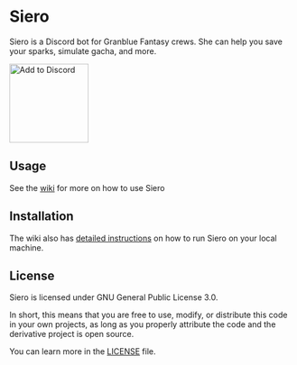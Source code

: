 # Siero
Siero is a Discord bot for Granblue Fantasy crews. She can help you save your sparks, simulate gacha, and more.

[<img src="https://i.imgur.com/bnSI8Ow.png" width=140 alt="Add to Discord"/>](https://discord.com/api/oauth2/authorize?client_id=539533389187776523&permissions=8192&scope=bot)

## Usage
See the [wiki](https://github.com/jedmund/siero-bot/wiki) for more on how to use Siero

## Installation
The wiki also has [detailed instructions](https://github.com/jedmund/siero-bot/wiki/For-development) on how to run Siero on your local machine.

## License
Siero is licensed under GNU General Public License 3.0.

In short, this means that you are free to use, modify, or distribute this code in your own projects, as long as you properly attribute the code and the derivative project is open source. 

You can learn more in the [LICENSE](https://github.com/jedmund/siero-bot/blob/master/LICENSE) file.
